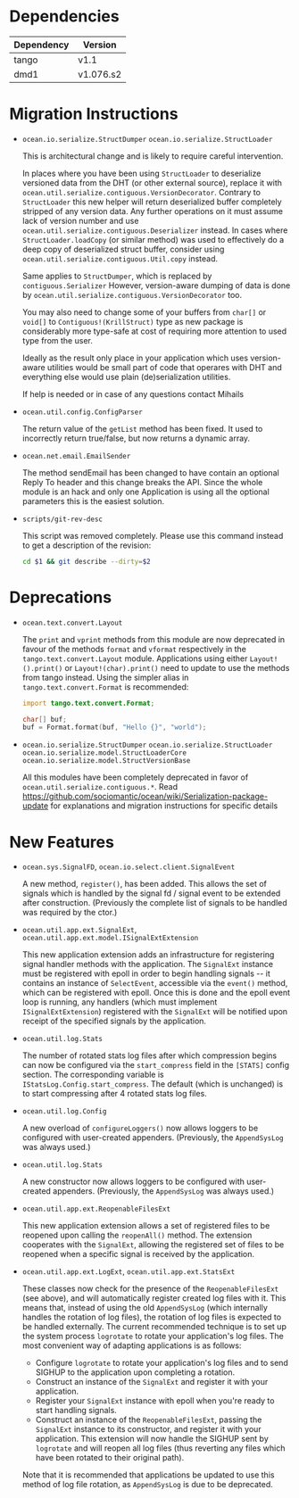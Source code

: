 Dependencies
============

Dependency | Version
-----------|---------
tango      | v1.1
dmd1       | v1.076.s2

Migration Instructions
======================

* `ocean.io.serialize.StructDumper`
  `ocean.io.serialize.StructLoader`

  This is architectural change and is likely to require careful intervention.

  In places where you have been using `StructLoader` to deserialize versioned
  data from the DHT (or other external source), replace it with
  `ocean.util.serialize.contiguous.VersionDecorator`. Contrary to `StructLoader`
  this new helper will return deserialized buffer completely stripped of any
  version data. Any further operations on it must assume lack of version number
  and use `ocean.util.serialize.contiguous.Deserializer` instead. In cases
  where `StructLoader.loadCopy` (or similar method) was used to effectively
  do a deep copy of deserialized struct buffer, consider using
  `ocean.util.serialize.contiguous.Util.copy` instead.

  Same applies to `StructDumper`, which is replaced by `contiguous.Serializer`
  However, version-aware dumping of data is done by
  `ocean.util.serialize.contiguous.VersionDecorator` too.

  You may also need to change some of your buffers from `char[]` or `void[]` to
  `Contiguous!(KrillStruct)` type as new package is considerably more type-safe
  at cost of requiring more attention to used type from the user.

  Ideally as the result only place in your application which uses version-aware
  utilities would be small part of code that operares with DHT and everything
  else would use plain (de)serialization utilities.

  If help is needed or in case of any questions contact Mihails

* `ocean.util.config.ConfigParser`

  The return value of the `getList` method has been fixed. It used to
  incorrectly return true/false, but now returns a dynamic array.

* `ocean.net.email.EmailSender`

  The method sendEmail has been changed to have contain an optional
  Reply To header and this change breaks the API. Since the whole
  module is an hack and only one Application is using all the optional
  parameters this is the easiest solution.

* `scripts/git-rev-desc`

  This script was removed completely. Please use this command instead to get
  a description of the revision:

  ```sh
  cd $1 && git describe --dirty=$2
  ```

Deprecations
============

* `ocean.text.convert.Layout`

  The `print` and `vprint` methods from this module are now deprecated in favour
  of the methods `format` and `vformat` respectively in the
  `tango.text.convert.Layout` module. Applications using either
  `Layout!().print()` or `Layout!(char).print()` need to update to use the
  methods from tango instead. Using the simpler alias in
  `tango.text.convert.Format` is recommended:

  ```d
  import tango.text.convert.Format;

  char[] buf;
  buf = Format.format(buf, "Hello {}", "world");
  ```

* `ocean.io.serialize.StructDumper`
  `ocean.io.serialize.StructLoader`
  `ocean.io.serialize.model.StructLoaderCore`
  `ocean.io.serialize.model.StructVersionBase`

  All this modules have been completely deprecated in favor
  of `ocean.util.serialize.contiguous.*`. Read
  https://github.com/sociomantic/ocean/wiki/Serialization-package-update
  for explanations and migration instructions for specific details


New Features
============

* `ocean.sys.SignalFD`, `ocean.io.select.client.SignalEvent`

  A new method, `register()`, has been added. This allows the set of signals
  which is handled by the signal fd / signal event to be extended after
  construction. (Previously the complete list of signals to be handled was
  required by the ctor.)

* `ocean.util.app.ext.SignalExt`, `ocean.util.app.ext.model.ISignalExtExtension`

  This new application extension adds an infrastructure for registering signal
  handler methods with the application. The `SignalExt` instance must be
  registered with epoll in order to begin handling signals -- it contains an
  instance of `SelectEvent`, accessible via the `event()` method, which can be
  registered with epoll. Once this is done and the epoll event loop is running,
  any handlers (which must implement `ISignalExtExtension`) registered with the
  `SignalExt` will be notified upon receipt of the specified signals by the
  application.

* `ocean.util.log.Stats`

  The number of rotated stats log files after which compression begins can now
  be configured via the `start_compress` field in the `[STATS]` config section.
  The corresponding variable is `IStatsLog.Config.start_compress`. The default
  (which is unchanged) is to start compressing after 4 rotated stats log files.

* `ocean.util.log.Config`

  A new overload of `configureLoggers()` now allows loggers to be configured
  with user-created appenders. (Previously, the `AppendSysLog` was always used.)

* `ocean.util.log.Stats`

  A new constructor now allows loggers to be configured with user-created
  appenders. (Previously, the `AppendSysLog` was always used.)

* `ocean.util.app.ext.ReopenableFilesExt`

  This new application extension allows a set of registered files to be reopened
  upon calling the `reopenAll()` method. The extension cooperates with the
  `SignalExt`, allowing the registered set of files to be reopened when a
  specific signal is received by the application.

* `ocean.util.app.ext.LogExt`, `ocean.util.app.ext.StatsExt`

  These classes now check for the presence of the `ReopenableFilesExt` (see
  above), and will automatically register created log files with it. This means
  that, instead of using the old `AppendSysLog` (which internally handles the
  rotation of log files), the rotation of log files is expected to be handled
  externally. The current recommended technique is to set up the system process
  `logrotate` to rotate your application's log files. The most convenient way of
  adapting applications is as follows:

    * Configure `logrotate` to rotate your application's log files and to send
      SIGHUP to the application upon completing a rotation.
    * Construct an instance of the `SignalExt` and register it with your
      application.
    * Register your `SignalExt` instance with epoll when you're ready to
      start handling signals.
    * Construct an instance of the `ReopenableFilesExt`, passing the `SignalExt`
      instance to its constructor, and register it with your application. This
      extension will now handle the SIGHUP sent by `logrotate` and will reopen
      all log files (thus reverting any files which have been rotated to their
      original path).

  Note that it is recommended that applications be updated to use this method of
  log file rotation, as `AppendSysLog` is due to be deprecated.
